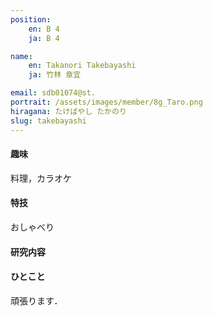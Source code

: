 ```yaml
---
position:
    en: B 4
    ja: B 4

name:
    en: Takanori Takebayashi
    ja: 竹林 章宜

email: sdb01074@st.
portrait: /assets/images/member/8g_Taro.png
hiragana: たけばやし たかのり
slug: takebayashi
---
```


#### 趣味
料理，カラオケ
#### 特技
おしゃべり
#### 研究内容

#### ひとこと
頑張ります．
